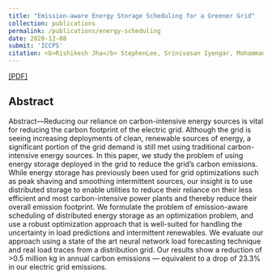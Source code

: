 ```yaml
---
title: "Emission-aware Energy Storage Scheduling for a Greener Grid"
collection: publications
permalink: /publications/energy-scheduling
date: 2020-12-08
submit: 'ICCPS'
citation: <b>Rishikesh Jha</b> StephenLee, Srinivasan Iyengar, Mohammad Hajiesmali, Prashant Shenoy, David Irwin
---
```

[[PDF]](/files/ICCPS2020_paper_35.pdf)
## Abstract
Abstract—Reducing our reliance on carbon-intensive energy sources is vital for reducing the carbon footprint of the electric grid. Although the grid is seeing increasing deployments of clean, renewable sources of energy, a significant portion of the grid demand is still met using traditional carbon-intensive energy sources. In this paper, we study the problem of using energy storage deployed in the grid to reduce the grid’s carbon emissions. While energy storage has previously been used for grid optimizations such as peak shaving and smoothing intermittent sources, our insight is to use distributed storage to enable utilities to reduce their reliance on their less efficient and most carbon-intensive power plants and thereby reduce their overall emission footprint. We formulate the problem of emission-aware scheduling of distributed energy storage as an optimization problem, and use a robust optimization approach that is well-suited for handling the uncertainty in load predictions and intermittent renewables. We evaluate our approach using a state of the art neural network load forecasting technique and real load traces from a distribution grid. Our results show a reduction of >0.5 million kg in annual carbon emissions — equivalent to a drop of 23.3% in our electric grid emissions.
